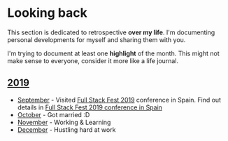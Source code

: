 # Looking back

This section is dedicated to retrospective **over my life**. I'm documenting personal developments for myself and sharing them with you.

I'm trying to document at least one **highlight** of the month. This might not make sense to everyone, consider it more like a life journal.

## [2019](2019/2019.md)

- [September](2019/2019-september.md) - Visited [Full Stack Fest 2019](https://2019.fullstackfest.com/) conference in Spain. Find out details in [Full Stack Fest 2019 conference in Spain](https://grischuk.de/posts/full-stack-fest-spain-2019)
- [October](2019/2019-october.md) - Got married :D
- [November](2019/2019-november.md) - Working & Learning
- [December](2019/2019-december.md) - Hustling hard at work
